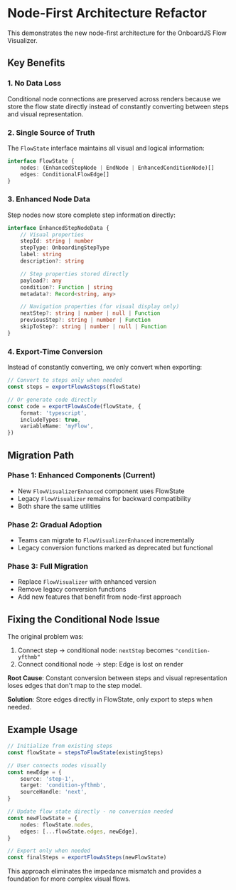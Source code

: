 # Node-First Architecture Refactor

This demonstrates the new node-first architecture for the OnboardJS Flow Visualizer.

## Key Benefits

### 1. **No Data Loss**

Conditional node connections are preserved across renders because we store the flow state directly instead of constantly converting between steps and visual representation.

### 2. **Single Source of Truth**

The `FlowState` interface maintains all visual and logical information:

```typescript
interface FlowState {
    nodes: (EnhancedStepNode | EndNode | EnhancedConditionNode)[]
    edges: ConditionalFlowEdge[]
}
```

### 3. **Enhanced Node Data**

Step nodes now store complete step information directly:

```typescript
interface EnhancedStepNodeData {
    // Visual properties
    stepId: string | number
    stepType: OnboardingStepType
    label: string
    description?: string

    // Step properties stored directly
    payload?: any
    condition?: Function | string
    metadata?: Record<string, any>

    // Navigation properties (for visual display only)
    nextStep?: string | number | null | Function
    previousStep?: string | number | Function
    skipToStep?: string | number | null | Function
}
```

### 4. **Export-Time Conversion**

Instead of constantly converting, we only convert when exporting:

```typescript
// Convert to steps only when needed
const steps = exportFlowAsSteps(flowState)

// Or generate code directly
const code = exportFlowAsCode(flowState, {
    format: 'typescript',
    includeTypes: true,
    variableName: 'myFlow',
})
```

## Migration Path

### Phase 1: Enhanced Components (Current)

- New `FlowVisualizerEnhanced` component uses FlowState
- Legacy `FlowVisualizer` remains for backward compatibility
- Both share the same utilities

### Phase 2: Gradual Adoption

- Teams can migrate to `FlowVisualizerEnhanced` incrementally
- Legacy conversion functions marked as deprecated but functional

### Phase 3: Full Migration

- Replace `FlowVisualizer` with enhanced version
- Remove legacy conversion functions
- Add new features that benefit from node-first approach

## Fixing the Conditional Node Issue

The original problem was:

1. Connect step → conditional node: `nextStep` becomes `"condition-yfthmb"`
2. Connect conditional node → step: Edge is lost on render

**Root Cause**: Constant conversion between steps and visual representation loses edges that don't map to the step model.

**Solution**: Store edges directly in FlowState, only export to steps when needed.

## Example Usage

```typescript
// Initialize from existing steps
const flowState = stepsToFlowState(existingSteps)

// User connects nodes visually
const newEdge = {
    source: 'step-1',
    target: 'condition-yfthmb',
    sourceHandle: 'next',
}

// Update flow state directly - no conversion needed
const newFlowState = {
    nodes: flowState.nodes,
    edges: [...flowState.edges, newEdge],
}

// Export only when needed
const finalSteps = exportFlowAsSteps(newFlowState)
```

This approach eliminates the impedance mismatch and provides a foundation for more complex visual flows.
